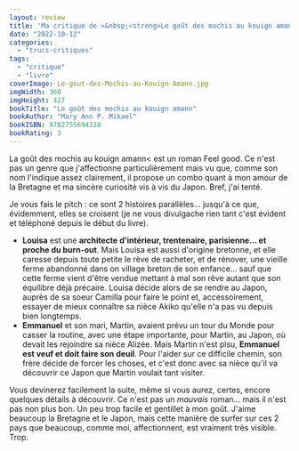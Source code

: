 ```yaml
---
layout: review
title: 'Ma critique de «&nbsp;<strong>Le goût des mochis au kouign amann</strong>&nbsp;» de <em>Mary Ann P. Mikael</em>'
date: "2022-10-12"
categories: 
  - "trucs-critiques"
tags: 
  - "critique"
  - "livre"
coverImage: Le-gout-des-Mochis-au-Kouign-Amann.jpg
imgWidth: 360
imgHeight: 427
bookTitle: "Le goût des mochis au kouign amann"
bookAuthor: "Mary Ann P. Mikael"
bookISBN: 9782755694338  
bookRating: 3
---
```


La goût des mochis au kouign amann< est un roman <span lang="en">Feel good</span>. Ce n'est pas un genre que j'affectionne particulièrement mais vu que, comme son nom l'indique assez clairement, il propose un combo quant à mon amour de la Bretagne et ma sincère curiosité vis à vis du Japon. Bref, j'ai tenté.

Je vous fais le <span lang="en">pitch</span>&nbsp;: ce sont 2 histoires parallèles... jusqu'à ce que, évidemment, elles se croisent (je ne vous divulgache rien tant c'est évident et téléphoné depuis le début du livre).

<ul>
	<li><strong>Louisa</strong> est une <strong>architecte d'intérieur, trentenaire, parisienne... et proche du <span lang="en">burn-out</span></strong>. Mais Louisa est aussi d'origine bretonne, et elle caresse depuis toute petite le rève de racheter, et de rénover, une vieille ferme abandonné dans on village breton de son enfance... sauf que cette ferme vient d'être vendue mettant à mal son rêve autant que son équilibre déjà précaire. Louisa décide alors de se rendre au Japon, auprès de sa soeur Camilla pour faire le point et, accessoirement, essayer de mieux connaître sa nièce Akiko qu'elle n'a pas vu depuis bien longtemps.</li>
	<li><strong>Emmanuel</strong> et son mari, Martin, avaient prévu un tour du Monde pour casser la routine, avec une étape importante, pour Martin, au Japon, où devait les rejoindre sa nièce Alizée. Mais Martin n'est plsu, <strong>Emmanuel est veuf et doit faire son deuil</strong>. Pour l'aider sur ce difficile chemin, son frère décide de forcer les choses, et c'est donc avec sa nièce qu'il va découvrir ce Japon que Martin voulait tant visiter.</li>
</ul>

Vous devinerez facilement la suite, même si vous aurez, certes, encore quelques détails à découvrir. Ce n'est pas un <em>mauvais</em> roman... mais il n'est pas non plus bon. Un peu trop facile et gentillet à mon goût. J'aime beaucoup la Bretagne et le Japon, mais cette manière de surfer sur ces 2 pays que beaucoup, comme moi, affectionnent, est vraiment très visible. Trop.
